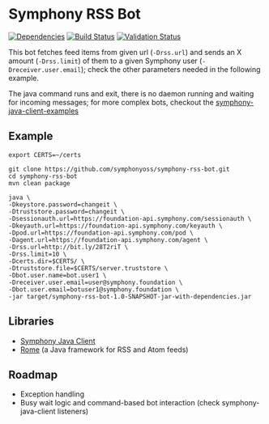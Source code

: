 # Symphony RSS Bot

[![Dependencies](https://www.versioneye.com/user/projects/577067cd6718940036449100/badge.svg?style=flat-square)](https://www.versioneye.com/user/projects/577067cd6718940036449100)
[![Build Status](https://travis-ci.org/symphonyoss/symphony-rss-bot.svg)](https://travis-ci.org/symphonyoss/symphony-rss-bot)
[![Validation Status](https://scan.coverity.com/projects/9269/badge.svg?flat=1)](https://scan.coverity.com/projects/symphonyoss-symphony-rss-bot)

This bot fetches feed items from given url (`-Drss.url`) and sends an X amount (`-Drss.limit`) of them to a given Symphony user (`-Dreceiver.user.email`); check the other parameters needed in the following example.

The java command runs and exit, there is no daemon running and waiting for incoming messages; for more complex bots, checkout the [symphony-java-client-examples](https://github.com/symphonyoss/symphony-java-client/tree/develop/symphony-client-examples)

## Example
```
export CERTS=~/certs

git clone https://github.com/symphonyoss/symphony-rss-bot.git
cd symphony-rss-bot
mvn clean package

java \
-Dkeystore.password=changeit \
-Dtruststore.password=changeit \
-Dsessionauth.url=https://foundation-api.symphony.com/sessionauth \
-Dkeyauth.url=https://foundation-api.symphony.com/keyauth \
-Dpod.url=https://foundation-api.symphony.com/pod \
-Dagent.url=https://foundation-api.symphony.com/agent \
-Drss.url=http://bit.ly/28T2riT \
-Drss.limit=10 \
-Dcerts.dir=$CERTS/ \
-Dtruststore.file=$CERTS/server.truststore \
-Dbot.user.name=bot.user1 \
-Dreceiver.user.email=user@symphony.foundation \
-Dbot.user.email=botuser1@symphony.foundation \
-jar target/symphony-rss-bot-1.0-SNAPSHOT-jar-with-dependencies.jar
```

## Libraries
- [Symphony Java Client](https://github.com/symphonyoss/symphony-java-client)
- [Rome](https://rometools.github.io/rome/) (a Java framework for RSS and Atom feeds)

## Roadmap
- Exception handling
- Busy wait logic and command-based bot interaction (check symphony-java-client listeners)
